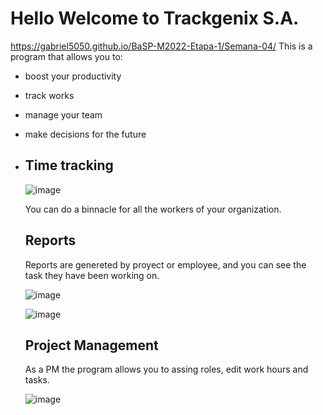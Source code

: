 
# Hello Welcome to Trackgenix S.A.
https://gabriel5050.github.io/BaSP-M2022-Etapa-1/Semana-04/
This is a program that allows you to:

 - boost your productivity
 - track works
 - manage your team 
 - make decisions for the future
 - 
    ## Time tracking
    ![image](https://user-images.githubusercontent.com/94427392/160260367-a2f4d483-c3f3-4699-b6cb-4821c6e2f328.png)

    You can do a binnacle for all the workers of your organization.

    ## Reports

    Reports are genereted by proyect or employee, and you can see the task they have been working on.

    ![image](https://user-images.githubusercontent.com/94427392/160259600-75f93190-5ded-474e-9e78-eb957a0e7518.png)

    ![image](https://user-images.githubusercontent.com/94427392/160259743-dd96b7bb-bd7f-4cf6-80e3-4d3c167cbfea.png)


    ## Project Management
    As a PM the program allows you to assing roles, edit work hours and tasks.

    ![image](https://user-images.githubusercontent.com/94427392/160260373-ef8b0520-5d0f-4c44-9641-8e83e86d264b.png)
